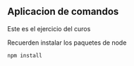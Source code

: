 
## Aplicacion de comandos

Este es el ejercicio del curos 

Recuerden  instalar los paquetes de node 


```
npm install
```